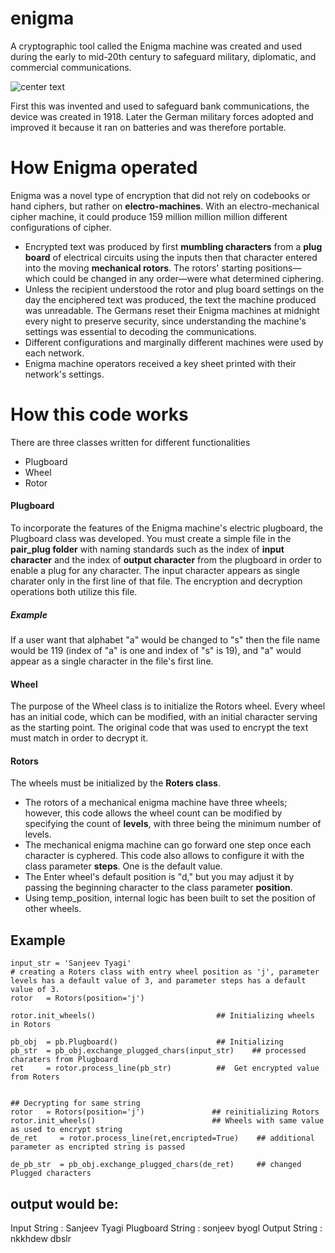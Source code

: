 # enigma
A cryptographic tool called the Enigma machine was created and used during the early to mid-20th century to safeguard military, diplomatic, and commercial communications.

![center text](https://ds055uzetaobb.cloudfront.net/brioche/uploads/8lhMEciVlk-enigma.jpg "enigma")

First this was invented and used to safeguard bank communications, the device was created in 1918. Later the German military forces adopted and improved it because it ran on batteries and was therefore portable.

# How Enigma operated 
Enigma was a novel type of encryption that did not rely on codebooks or hand ciphers, but rather on **electro-machines**. With an electro-mechanical cipher machine, it could produce 159 million million million different configurations of cipher. 
- Encrypted text was produced by first **mumbling characters** from a **plug board** of electrical circuits using the inputs then that character entered into the moving **mechanical rotors**. 
The rotors' starting positions—which could be changed in any order—were what determined ciphering. 
- Unless the recipient understood the rotor and plug board settings on the day the enciphered text was produced, the text the machine produced was unreadable. The Germans reset their Enigma machines at midnight every night to preserve security, since understanding the machine's settings was essential to decoding the communications.
- Different configurations and marginally different machines were used by each network.
- Enigma machine operators received a key sheet printed with their network's settings.

# How this code works 
There are three classes written for different functionalities 

- Plugboard
- Wheel
- Rotor

#### Plugboard 
To incorporate the features of the Enigma machine's electric plugboard, the Plugboard class was developed. You must create a simple file in the **pair_plug folder** with naming standards such as the index of **input character** and the index of **output character** from the plugboard in order to enable a plug for any character. The input character appears as single charater only in the first line of that file.
The encryption and decryption operations both utilize this file.
##### Example 
If a user want that alphabet "a" would be changed to "s" then the file name would be 119 (index of "a" is one and index of "s" is 19), and "a" would appear as a single character in the file's first line. 

#### Wheel 
The purpose of the Wheel class is to initialize the Rotors wheel. Every wheel has an initial code, which can be modified, with an initial character serving as the starting point. The original code that was used to encrypt the text must match in order to decrypt it.

#### Rotors
The wheels must be initialized by the **Roters class**. 
- The rotors of a mechanical enigma machine have three wheels; however, this code allows the wheel count can be modified by specifying the count of **levels**, with three being the minimum number of levels.
- The mechanical enigma machine can go forward one step once each character is cyphered. This code also allows to configure it with the class parameter **steps**. One is the default value.
- The Enter wheel's default position is "d," but you may adjust it by passing the beginning character to the class parameter **position**.  
- Using temp_position, internal logic has been built to set the position of other wheels.

## Example 
```
input_str = 'Sanjeev Tyagi'
# creating a Roters class with entry wheel position as 'j', parameter levels has a default value of 3, and parameter steps has a default value of 3.
rotor   = Rotors(position='j')

rotor.init_wheels()                           ## Initializing wheels in Rotors 

pb_obj  = pb.Plugboard()                      ## Initializing 
pb_str  = pb_obj.exchange_plugged_chars(input_str)    ## processed charaters from Plugboard 
ret     = rotor.process_line(pb_str)          ##  Get encrypted value from Roters 


## Decrypting for same string 
rotor   = Rotors(position='j')               ## reinitializing Rotors            
rotor.init_wheels()                          ## Wheels with same value as used to encrypt string  
de_ret     = rotor.process_line(ret,encripted=True)    ## additional parameter as encripted string is passed 

de_pb_str  = pb_obj.exchange_plugged_chars(de_ret)     ## changed Plugged characters
```

## output would be: 
Input String      : Sanjeev Tyagi
Plugboard String  : sonjeev byogl
Output String     : nkkhdew dbslr
